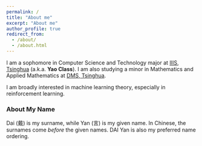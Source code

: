 ```yaml
---
permalink: /
title: "About me"
excerpt: "About me"
author_profile: true
redirect_from: 
  - /about/
  - /about.html
---
```


I am a sophomore in Computer Science and Technology major at [IIIS, Tsinghua](https://iiis.tsinghua.edu.cn/en/) (a.k.a. **Yao Class**). I am also studying a minor in Mathematics and Applied Mathematics at [DMS, Tsinghua](https://www.math.tsinghua.edu.cn/).

I am broadly interested in machine learning theory, especially in reinforcement learning.

### About My Name
Dai (戴) is my surname, while Yan (言) is my given name. In Chinese, the surnames come *before* the given names. DAI Yan is also my preferred name ordering.
